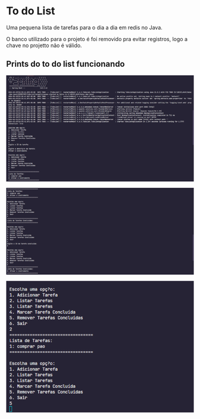 # To do List

Uma pequena lista de tarefas para o dia a dia em redis no Java.

O banco utilizado para o projeto é foi removido pra evitar registros, logo a chave no projetto não é válido.

## Prints do to do list funcionando

![alt text](image.png)

![alt text](image-1.png)

![alt text](image-2.png)
